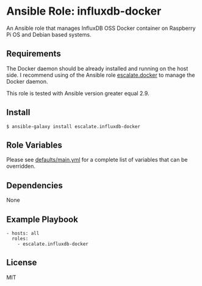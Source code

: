 # Ansible Role: influxdb-docker

An Ansible role that manages InfluxDB OSS Docker container on Raspberry Pi OS and Debian based systems.

## Requirements

The Docker daemon should be already installed and running on the host side.
I recommend using of the Ansible role [escalate.docker](https://github.com/escalate/ansible-docker) to manage the Docker daemon.

This role is tested with Ansible version greater equal 2.9.

## Install

```
$ ansible-galaxy install escalate.influxdb-docker
```

## Role Variables

Please see [defaults/main.yml](https://github.com/escalate/ansible-influxdb-docker/blob/master/defaults/main.yml) for a complete list of variables that can be overridden.

## Dependencies

None

## Example Playbook

```
- hosts: all
  roles:
    - escalate.influxdb-docker
```

## License

MIT
